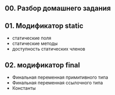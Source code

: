 ## 00. Разбор домашнего задания
## 01. Модификатор static
- статические поля
- статические методы
- доступность статических членов
## 02. модификатор final
- Финальная переменная примитивного типа
- Финальная переменная ссылочного типа
- Константы

